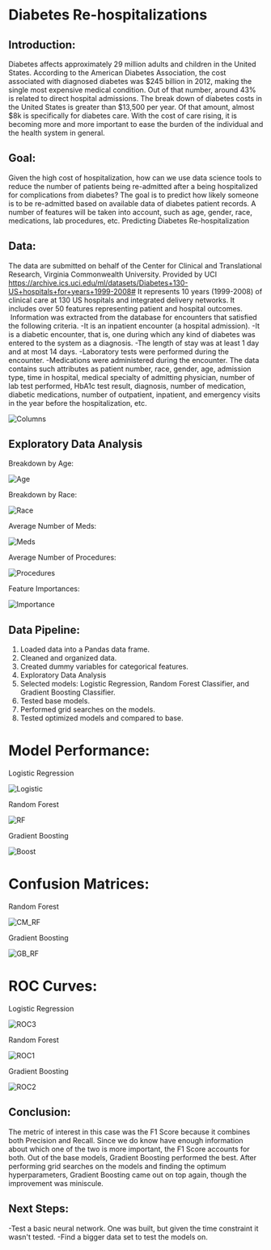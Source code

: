 # Diabetes Re-hospitalizations

## Introduction:

Diabetes affects approximately 29 million adults and children in the United States.  According to the American Diabetes Association, the cost associated with diagnosed diabetes was $245 billion in 2012, making the single most expensive medical condition. Out of that number, around 43% is related to direct hospital admissions. The break down of diabetes costs in the United States is greater than $13,500 per year. Of that amount, almost $8k is specifically for diabetes care. With the cost of care rising, it is becoming more and more important to ease the burden of the individual and the health system in general. 

## Goal:

Given the high cost of hospitalization, how can we use data science tools to reduce the number of patients being re-admitted after a being hospitalized for complications from diabetes? The goal is to predict how likely someone is to be re-admitted based on available data of diabetes patient records. A number of features will be taken into account, such as age, gender, race, medications, lab procedures, etc.
Predicting Diabetes Re-hospitalization

## Data:

The data are submitted on behalf of the Center for Clinical and Translational Research, Virginia Commonwealth University. Provided by UCI https://archive.ics.uci.edu/ml/datasets/Diabetes+130-US+hospitals+for+years+1999-2008# It represents 10 years (1999-2008) of clinical care at 130 US hospitals and integrated delivery networks. It includes over 50 features representing patient and hospital outcomes.  Information was extracted from the database for encounters that satisfied the following criteria.
 -It is an inpatient encounter (a hospital admission).
 -It is a diabetic encounter, that is, one during which any kind of diabetes was entered to the system as a diagnosis.
 -The length of stay was at least 1 day and at most 14 days.
 -Laboratory tests were performed during the encounter.
 -Medications were administered during the encounter.
The data contains such attributes as patient number, race, gender, age, admission type, time in hospital, medical specialty of admitting physician, number of lab test performed, HbA1c test result, diagnosis, number of medication, diabetic medications, number of outpatient, inpatient, and emergency visits in the year before the hospitalization, etc.

![Columns](images/columns.png)

## Exploratory Data Analysis

Breakdown by Age:

![Age](images/pie_age.png)

Breakdown by Race:

![Race](images/pie_race.png)

Average Number of Meds:

![Meds](images/ave_meds.png)

Average Number of Procedures:

![Procedures](images/ave_proc.png)

Feature Importances:

![Importance](images/feature_importances_rf.png)

## Data Pipeline:
1. Loaded data into a Pandas data frame.
2. Cleaned and organized data.
3. Created dummy variables for categorical features.
4. Exploratory Data Analysis
5. Selected models: Logistic Regression, Random Forest Classifier, and Gradient Boosting Classifier.
6. Tested base models.
7. Performed grid searches on the models.
8. Tested optimized models and compared to base.

# Model Performance:

Logistic Regression

![Logistic](images/class_lr1.png)

Random Forest

![RF](images/class_rf1.png)

Gradient Boosting

![Boost](images/class_gb1.png)

# Confusion Matrices:

Random Forest

![CM_RF](images/cf_rf_1.png)

Gradient Boosting

![GB_RF](images/cf_gb_1.png)

# ROC Curves:

Logistic Regression

![ROC3](images/roc_lr1.png)

Random Forest

![ROC1](images/roc_rf1.png)

Gradient Boosting

![ROC2](images/roc_gb1.png)

## Conclusion:

The metric of interest in this case was the F1 Score because it combines both Precision and Recall. Since we do know have enough information about which one of the two is more important, the F1 Score accounts for both. Out of the base models, Gradient Boosting performed the best. After performing grid searches on the models and finding the optimum hyperparameters, Gradient Boosting came out on top again, though the improvement was miniscule.

## Next Steps:

  -Test a basic neural network. One was built, but given the time constraint it wasn't tested.
  -Find a bigger data set to test the models on. 
